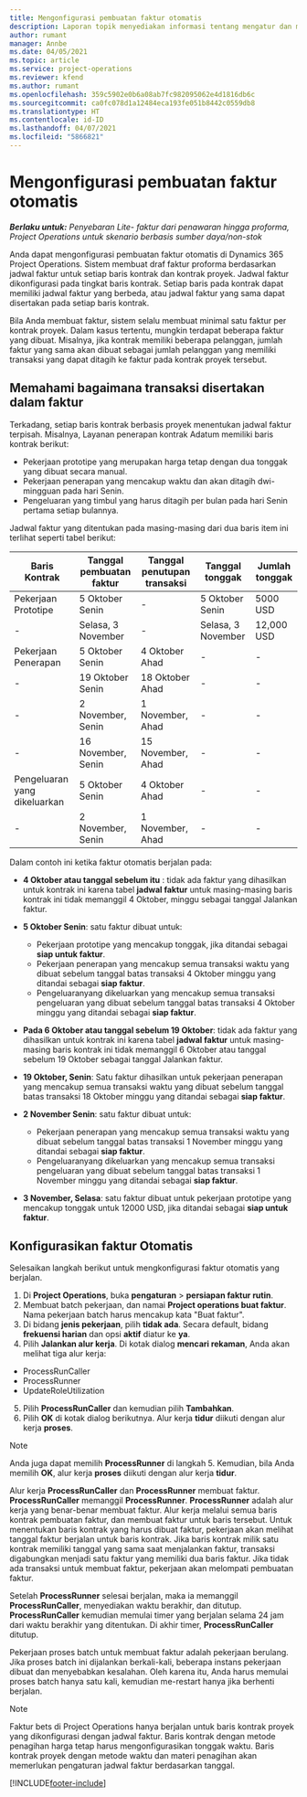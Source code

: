 ```yaml
---
title: Mengonfigurasi pembuatan faktur otomatis
description: Laporan topik menyediakan informasi tentang mengatur dan mengkonfigurasi pembuatan faktur proforma secara otomatis.
author: rumant
manager: Annbe
ms.date: 04/05/2021
ms.topic: article
ms.service: project-operations
ms.reviewer: kfend
ms.author: rumant
ms.openlocfilehash: 359c5902e0b6a08ab7fc982095062e4d1816db6c
ms.sourcegitcommit: ca0fc078d1a12484eca193fe051b8442c0559db8
ms.translationtype: HT
ms.contentlocale: id-ID
ms.lasthandoff: 04/07/2021
ms.locfileid: "5866821"
---
```

# <a name="set-up-automatic-invoice-creation"></a>Mengonfigurasi pembuatan faktur otomatis 
 
_**Berlaku untuk:** Penyebaran Lite- faktur dari penawaran hingga proforma, Project Operations untuk skenario berbasis sumber daya/non-stok_

Anda dapat mengonfigurasi pembuatan faktur otomatis di Dynamics 365 Project Operations. Sistem membuat draf faktur proforma berdasarkan jadwal faktur untuk setiap baris kontrak dan kontrak proyek. Jadwal faktur dikonfigurasi pada tingkat baris kontrak. Setiap baris pada kontrak dapat memiliki jadwal faktur yang berbeda, atau jadwal faktur yang sama dapat disertakan pada setiap baris kontrak.

Bila Anda membuat faktur, sistem selalu membuat minimal satu faktur per kontrak proyek. Dalam kasus tertentu, mungkin terdapat beberapa faktur yang dibuat. Misalnya, jika kontrak memiliki beberapa pelanggan, jumlah faktur yang sama akan dibuat sebagai jumlah pelanggan yang memiliki transaksi yang dapat ditagih ke faktur pada kontrak proyek tersebut.

## <a name="understand-how-transactions-are-included-on-an-invoice"></a>Memahami bagaimana transaksi disertakan dalam faktur 

Terkadang, setiap baris kontrak berbasis proyek menentukan jadwal faktur terpisah. Misalnya, Layanan penerapan kontrak Adatum memiliki baris kontrak berikut:

- Pekerjaan prototipe yang merupakan harga tetap dengan dua tonggak yang dibuat secara manual.
- Pekerjaan penerapan yang mencakup waktu dan akan ditagih dwi-mingguan pada hari Senin.
- Pengeluaran yang timbul yang harus ditagih per bulan pada hari Senin pertama setiap bulannya.

Jadwal faktur yang ditentukan pada masing-masing dari dua baris item ini terlihat seperti tabel berikut:

| Baris Kontrak | Tanggal pembuatan faktur | Tanggal penutupan transaksi | Tanggal tonggak | Jumlah tonggak |
| --- | --- | --- | --- | --- |
| Pekerjaan Prototipe | 5 Oktober Senin | - | 5 Oktober Senin | 5000 USD |
| - | Selasa, 3 November | - | Selasa, 3 November | 12,000 USD |
| Pekerjaan Penerapan | 5 Oktober Senin | 4 Oktober Ahad | - | - |
| - | 19 Oktober Senin | 18 Oktober Ahad | - | - |
| - | 2 November, Senin | 1 November, Ahad | - | - |
| - | 16 November, Senin | 15 November, Ahad | - | - |
| Pengeluaran yang dikeluarkan | 5 Oktober Senin | 4 Oktober Ahad | - | - |
| - | 2 November, Senin | 1 November, Ahad | - | - |

Dalam contoh ini ketika faktur otomatis berjalan pada:

- **4 Oktober atau tanggal sebelum itu** : tidak ada faktur yang dihasilkan untuk kontrak ini karena tabel **jadwal faktur** untuk masing-masing baris kontrak ini tidak memanggil 4 Oktober, minggu sebagai tanggal Jalankan faktur.
- **5 Oktober Senin**: satu faktur dibuat untuk:

    - Pekerjaan prototipe yang mencakup tonggak, jika ditandai sebagai **siap untuk faktur**.
    - Pekerjaan penerapan yang mencakup semua transaksi waktu yang dibuat sebelum tanggal batas transaksi 4 Oktober minggu yang ditandai sebagai **siap faktur**.
    - Pengeluaranyang dikeluarkan yang mencakup semua transaksi pengeluaran yang dibuat sebelum tanggal batas transaksi 4 Oktober minggu yang ditandai sebagai **siap faktur**.
  
- **Pada 6 Oktober atau tanggal sebelum 19 Oktober**: tidak ada faktur yang dihasilkan untuk kontrak ini karena tabel **jadwal faktur** untuk masing-masing baris kontrak ini tidak memanggil 6 Oktober atau tanggal sebelum 19 Oktober sebagai tanggal Jalankan faktur.
- **19 Oktober, Senin**: Satu faktur dihasilkan untuk pekerjaan penerapan yang mencakup semua transaksi waktu yang dibuat sebelum tanggal batas transaksi 18 Oktober minggu yang ditandai sebagai **siap faktur**.
- **2 November Senin**: satu faktur dibuat untuk:

    - Pekerjaan penerapan yang mencakup semua transaksi waktu yang dibuat sebelum tanggal batas transaksi 1 November minggu yang ditandai sebagai **siap faktur**.
    - Pengeluaranyang dikeluarkan yang mencakup semua transaksi pengeluaran yang dibuat sebelum tanggal batas transaksi 1 November minggu yang ditandai sebagai **siap faktur**.

- **3 November, Selasa**: satu faktur dibuat untuk pekerjaan prototipe yang mencakup tonggak untuk 12000 USD, jika ditandai sebagai **siap untuk faktur**.

## <a name="configure-automatic-invoicing"></a>Konfigurasikan faktur Otomatis

Selesaikan langkah berikut untuk mengkonfigurasi faktur otomatis yang berjalan.

1. Di **Project Operations**, buka **pengaturan** > **persiapan faktur rutin**.
2. Membuat batch pekerjaan, dan namai **Project operations buat faktur**. Nama pekerjaan batch harus mencakup kata "Buat faktur".
3. Di bidang **jenis pekerjaan**, pilih **tidak ada**. Secara default, bidang **frekuensi harian** dan opsi **aktif** diatur ke **ya**.
4. Pilih **Jalankan alur kerja**. Di kotak dialog **mencari rekaman**, Anda akan melihat tiga alur kerja:

- ProcessRunCaller
- ProcessRunner
- UpdateRoleUtilization

5. Pilih **ProcessRunCaller** dan kemudian pilih **Tambahkan**.
6. Pilih **OK** di kotak dialog berikutnya. Alur kerja **tidur** diikuti dengan alur kerja **proses**. 

> [!NOTE]
> Anda juga dapat memilih **ProcessRunner** di langkah 5. Kemudian, bila Anda memilih **OK**, alur kerja **proses** diikuti dengan alur kerja **tidur**.

Alur kerja **ProcessRunCaller** dan **ProcessRunner** membuat faktur. **ProcessRunCaller** memanggil **ProcessRunner**. **ProcessRunner** adalah alur kerja yang benar-benar membuat faktur. Alur kerja melalui semua baris kontrak pembuatan faktur, dan membuat faktur untuk baris tersebut. Untuk menentukan baris kontrak yang harus dibuat faktur, pekerjaan akan melihat tanggal faktur berjalan untuk baris kontrak. Jika baris kontrak milik satu kontrak memiliki tanggal yang sama saat menjalankan faktur, transaksi digabungkan menjadi satu faktur yang memiliki dua baris faktur. Jika tidak ada transaksi untuk membuat faktur, pekerjaan akan melompati pembuatan faktur.

Setelah **ProcessRunner** selesai berjalan, maka ia memanggil **ProcessRunCaller**, menyediakan waktu berakhir, dan ditutup. **ProcessRunCaller** kemudian memulai timer yang berjalan selama 24 jam dari waktu berakhir yang ditentukan. Di akhir timer, **ProcessRunCaller** ditutup.

Pekerjaan proses batch untuk membuat faktur adalah pekerjaan berulang. Jika proses batch ini dijalankan berkali-kali, beberapa instans pekerjaan dibuat dan menyebabkan kesalahan. Oleh karena itu, Anda harus memulai proses batch hanya satu kali, kemudian me-restart hanya jika berhenti berjalan.

> [!NOTE]
> Faktur bets di Project Operations hanya berjalan untuk baris kontrak proyek yang dikonfigurasi dengan jadwal faktur. Baris kontrak dengan metode penagihan harga tetap harus mengonfigurasikan tonggak waktu. Baris kontrak proyek dengan metode waktu dan materi penagihan akan memerlukan pengaturan jadwal faktur berdasarkan tanggal.


[!INCLUDE[footer-include](../../includes/footer-banner.md)]
